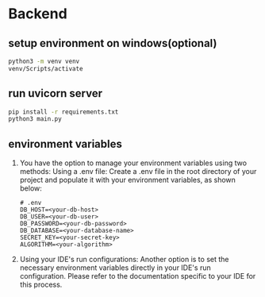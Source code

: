 # Backend

## setup environment on windows(optional)

```bash
python3 -m venv venv
venv/Scripts/activate
```

## run uvicorn server

```bash
pip install -r requirements.txt
python3 main.py
```

## environment variables

1. You have the option to manage your environment variables using two methods:
   Using a .env file: Create a .env file in the root directory of your project and populate it with your environment
   variables, as shown below:
    ```text
    # .env
    DB_HOST=<your-db-host>
    DB_USER=<your-db-user>
    DB_PASSWORD=<your-db-password>
    DB_DATABASE=<your-database-name>
    SECRET_KEY=<your-secret-key>
    ALGORITHM=<your-algorithm>
    ```
2. Using your IDE's run configurations: Another option is to set the necessary environment variables directly in your
   IDE's run configuration. Please refer to the documentation specific to your IDE for this process.
